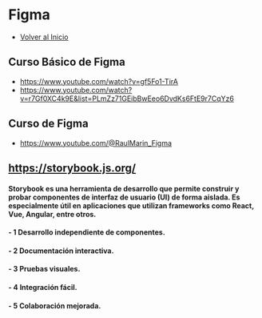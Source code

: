 # Figma
- [Volver al Inicio](../README.md)
## Curso Básico de Figma
- https://www.youtube.com/watch?v=gf5Fo1-TirA
- https://www.youtube.com/watch?v=r7Gf0XC4k9E&list=PLmZz71GEibBwEeo6DvdKs6FtE9r7CqYz6
## Curso de Figma
 - https://www.youtube.com/@RaulMarin_Figma

## https://storybook.js.org/
#### Storybook es una herramienta de desarrollo que permite construir y probar componentes de interfaz de usuario (UI) de forma aislada. Es especialmente útil en aplicaciones que utilizan frameworks como React, Vue, Angular, entre otros.
#### - 1 Desarrollo independiente de componentes.
#### - 2 Documentación interactiva.
#### - 3 Pruebas visuales.
#### - 4 Integración fácil.
#### - 5 Colaboración mejorada.

